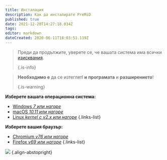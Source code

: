 ```yaml
---
title: Инсталация
description: Как да инсталирате PreMiD
published: true
date: 2021-12-20T14:27:18.034Z
tags:
editor: markdown
dateCreated: 2020-06-11T18:03:51.119Z
---
```


> Преди да продължите, уверете се, че вашата система има всички [изисквания](/install/requirements). 
> 
> {.is-info}

> **Необходимо е** да се изтеглятl **и** **програмата** и **разширението**! 
> 
> {.is-warning}

**Изберете вашата операционна система:**
- [Windows *7 или нагоре*](/install/windows)
- [macOS *10.11 или нагоре*](/install/macos)
- [Linux *kernel с v2.x или нагоре*](/install/linux)
{.links-list}

**Изберете вашия браузър:**
- [Chromium *v76 или нагоре*](/install/chromium)
- [Firefox *v69 или нагоре*](/install/firefox)
{.links-list}

![](https://a.icons8.com/ajlQdsfa/FZhYWV/svg.svg) {.align-abstopright}
